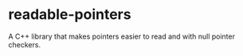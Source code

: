 # readable-pointers
A C++ library that makes pointers easier to read and with null pointer checkers.
